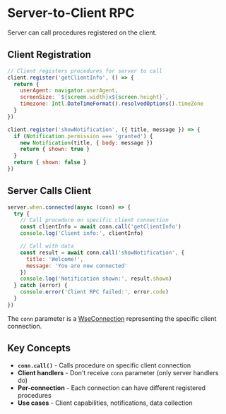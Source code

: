 # Server-to-Client RPC

Server can call procedures registered on the client.

## Client Registration

```javascript
// Client registers procedures for server to call
client.register('getClientInfo', () => {
  return {
    userAgent: navigator.userAgent,
    screenSize: `${screen.width}x${screen.height}`,
    timezone: Intl.DateTimeFormat().resolvedOptions().timeZone
  }
})

client.register('showNotification', ({ title, message }) => {
  if (Notification.permission === 'granted') {
    new Notification(title, { body: message })
    return { shown: true }
  }
  return { shown: false }
})
```

## Server Calls Client

```javascript
server.when.connected(async (conn) => {
  try {
    // Call procedure on specific client connection
    const clientInfo = await conn.call('getClientInfo')
    console.log('Client info:', clientInfo)

    // Call with data
    const result = await conn.call('showNotification', {
      title: 'Welcome!',
      message: 'You are now connected'
    })
    console.log('Notification shown:', result.shown)
  } catch (error) {
    console.error('Client RPC failed:', error.code)
  }
})
```

The `conn` parameter is a [WseConnection](wse.api.server.connection.md) representing the specific client connection.

## Key Concepts

- **`conn.call()`** - Calls procedure on specific client connection
- **Client handlers** - Don't receive `conn` parameter (only server handlers do)
- **Per-connection** - Each connection can have different registered procedures
- **Use cases** - Client capabilities, notifications, data collection
